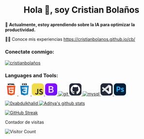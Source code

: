 <div>

<h1 align="center">Hola 👋, soy Cristian Bolaños</h1>
<h3 align="center"></h3>

🌱 **Actualmente, estoy aprendiendo sobre la IA para optimizar la productividad.**

👨‍💻 Conoce mis experiencias https://cristianbolanos.github.io/cb/


<h3 align="left">Conectate conmigo:</h3>
<p align="left">
<a href="https://linkedin.com/in/cristianbolaños" target="blank"><img align="center" src="https://raw.githubusercontent.com/rahuldkjain/github-profile-readme-generator/master/src/images/icons/Social/linked-in-alt.svg" alt="cristianbolaños" height="30" width="40" /></a>
</p>

<h3 align="left">Languages and Tools:</h3>
<p align="left"><a href="https://www.w3.org/html/" target="_blank" rel="noreferrer"> 
<img src="https://raw.githubusercontent.com/devicons/devicon/master/icons/html5/html5-original-wordmark.svg" alt="html5" width="40" height="40"/>
  
<a href="https://www.w3schools.com/css/" target="_blank" rel="noreferrer"> 
<img src="https://raw.githubusercontent.com/devicons/devicon/master/icons/css3/css3-original-wordmark.svg" alt="css3" width="40" height="40"/>

<a href="https://developer.mozilla.org/es/docs/Web/JavaScript" target="_blank" rel="noreferrer"> 
<img src="https://raw.githubusercontent.com/tandpfun/skill-icons/65dea6c4eaca7da319e552c09f4cf5a9a8dab2c8/icons/JavaScript.svg" alt="JavSscript" width="40" height="40"/>

<a href="https://getbootstrap.com" target="_blank" rel="noreferrer">  
<img src="https://raw.githubusercontent.com/tandpfun/skill-icons/main/icons/Bootstrap.svg" alt="bootstrap" width="40" height="40"/>

<a href="https://git-scm.com/" target="_blank" rel="noreferrer">
<img src="https://www.vectorlogo.zone/logos/git-scm/git-scm-icon.svg" alt="git" width="40" height="40"/>

<a href="https://github.com/" target="_blank" rel="noreferrer"> 
<img src="https://github.com/tandpfun/skill-icons/raw/main/icons/Github-Dark.svg" alt="github" width="40" height="40">

<a href="https://www.mysql.com/" target="_blank" rel="noreferrer"> 
<img src="https://techstack-generator.vercel.app/mysql-icon.svg" alt="mysql" width="40" height="40">

<a href="https://vscode.dev/?vscode-lang=es-es" target="_blank" rel="noreferrer"> 
<img src="https://github.com/tandpfun/skill-icons/raw/main/icons/VSCode-Dark.svg" alt="git" width="40" height="40"/>

<a href="https://www.photoshop.com/en" target="_blank" rel="noreferrer"> 
<img src="https://github.com/tandpfun/skill-icons/blob/65dea6c4eaca7da319e552c09f4cf5a9a8dab2c8/icons/Photoshop.svg#L1" alt="github" width="40" height="40">

<br>
<!--<p><img align="left" src="https://github-readme-stats.vercel.app/api/top-langs?username=cristian032019&show_icons=true&locale=en&layout=compact" alt="cristian032019" /></p>-->
<!--<p><img align="left" src="https://github-readme-stats.vercel.app/api/top-langs?username=cristian032019&show_icons=true&locale=es&layout=compact&theme=dark#gh-dark-mode-only" alt="cristian032019" /></p>

<!--<p><img align="left" src="https://github-readme-stats.vercel.app/api?username=cristian032019&show__icons=true&locale=es&theme=dark#gh-dark-mode-only" alt="cristian032019" /></p>
   
<p>&nbsp;<img align="center" src="https://github-readme-stats.vercel.app/api?username=cristian032019&show_icons=true&locale=en" alt="cristian032019" /></p>-->

<img src="https://github-readme-stats.vercel.app/api/top-langs?username=CristianBolanos&show_icons=true&locale=es&layout=compact&line_height=20&title_color=7A7ADB&icon_color=2234AE&text_color=D3D3D3&bg_color=0,000000,130F40" width="350"  alt="0xabdulkhalid"/>  ![Aditya's github stats](https://github-readme-stats.vercel.app/api?username=CristianBolanos&show_icons=true&theme=tokyonight)



<!--<a target="_blank" rel="noopener noreferrer nofollow" href="https://camo.githubusercontent.com"><img src="https://camo.githubusercontent.com" alt="Top Langs" data-canonical-src="https://github-readme-stats.vercel.app/api/top-langs/?username=cristian032019&amp;hide=html&amp;theme=graywhite" style="max-width: 100%;"></a>

<a target="_blank" rel="noopener noreferrer nofollow" href="https://camo.githubusercontent.com/"><img alt="Commits Streak" width="467" height="auto" src="" data-canonical-src="https://github-readme-streak-stats.herokuapp.com/?user=cristian032019&amp;theme=catppuccin-mocha" style="max-width: 100%;"></a>-->
<a href="https://git.io/streak-stats"><img src="https://streak-stats.demolab.com?user=CristianBolanos&theme=tokyonight&hide_border=true&locale=es" alt="GitHub Streak" /></a>

<p>Contador de visitas</p>

![Visitor Count](https://profile-counter.glitch.me/{CristianBolanos}/count.svg)


</div>

